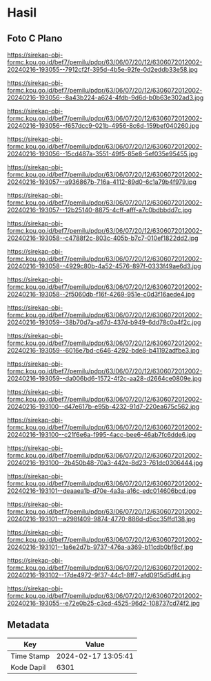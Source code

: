 # Hasil

## Foto C Plano

https://sirekap-obj-formc.kpu.go.id/bef7/pemilu/pdpr/63/06/07/20/12/6306072012002-20240216-193055--7912cf2f-395d-4b5e-92fe-0d2eddb33e58.jpg

https://sirekap-obj-formc.kpu.go.id/bef7/pemilu/pdpr/63/06/07/20/12/6306072012002-20240216-193056--8a43b224-a624-4fdb-9d6d-b0b63e302ad3.jpg

https://sirekap-obj-formc.kpu.go.id/bef7/pemilu/pdpr/63/06/07/20/12/6306072012002-20240216-193056--f657dcc9-021b-4956-8c6d-159bef040260.jpg

https://sirekap-obj-formc.kpu.go.id/bef7/pemilu/pdpr/63/06/07/20/12/6306072012002-20240216-193056--15cd487a-3551-49f5-85e8-5ef035e95455.jpg

https://sirekap-obj-formc.kpu.go.id/bef7/pemilu/pdpr/63/06/07/20/12/6306072012002-20240216-193057--a936867b-716a-4112-89d0-6c1a79b4f979.jpg

https://sirekap-obj-formc.kpu.go.id/bef7/pemilu/pdpr/63/06/07/20/12/6306072012002-20240216-193057--12b25140-8875-4cff-afff-a7c0bdbbdd7c.jpg

https://sirekap-obj-formc.kpu.go.id/bef7/pemilu/pdpr/63/06/07/20/12/6306072012002-20240216-193058--c4788f2c-803c-405b-b7c7-010ef1822dd2.jpg

https://sirekap-obj-formc.kpu.go.id/bef7/pemilu/pdpr/63/06/07/20/12/6306072012002-20240216-193058--4929c80b-4a52-4576-897f-0333f49ae6d3.jpg

https://sirekap-obj-formc.kpu.go.id/bef7/pemilu/pdpr/63/06/07/20/12/6306072012002-20240216-193058--2f5060db-f16f-4269-951e-c0d3f16aede4.jpg

https://sirekap-obj-formc.kpu.go.id/bef7/pemilu/pdpr/63/06/07/20/12/6306072012002-20240216-193059--38b70d7a-a67d-437d-b949-6dd78c0a4f2c.jpg

https://sirekap-obj-formc.kpu.go.id/bef7/pemilu/pdpr/63/06/07/20/12/6306072012002-20240216-193059--6016e7bd-c646-4292-bde8-b41192adfbe3.jpg

https://sirekap-obj-formc.kpu.go.id/bef7/pemilu/pdpr/63/06/07/20/12/6306072012002-20240216-193059--da006bd6-1572-4f2c-aa28-d2664ce0809e.jpg

https://sirekap-obj-formc.kpu.go.id/bef7/pemilu/pdpr/63/06/07/20/12/6306072012002-20240216-193100--d47e617b-e95b-4232-91d7-220ea675c562.jpg

https://sirekap-obj-formc.kpu.go.id/bef7/pemilu/pdpr/63/06/07/20/12/6306072012002-20240216-193100--c21f6e6a-f995-4acc-bee6-46ab7fc6dde6.jpg

https://sirekap-obj-formc.kpu.go.id/bef7/pemilu/pdpr/63/06/07/20/12/6306072012002-20240216-193100--2b450b48-70a3-442e-8d23-761dc0306444.jpg

https://sirekap-obj-formc.kpu.go.id/bef7/pemilu/pdpr/63/06/07/20/12/6306072012002-20240216-193101--deaaea1b-d70e-4a3a-a16c-edc014606bcd.jpg

https://sirekap-obj-formc.kpu.go.id/bef7/pemilu/pdpr/63/06/07/20/12/6306072012002-20240216-193101--a298f409-9874-4770-886d-d5cc35ffd138.jpg

https://sirekap-obj-formc.kpu.go.id/bef7/pemilu/pdpr/63/06/07/20/12/6306072012002-20240216-193101--1a6e2d7b-9737-476a-a369-b11cdb0bf8cf.jpg

https://sirekap-obj-formc.kpu.go.id/bef7/pemilu/pdpr/63/06/07/20/12/6306072012002-20240216-193102--17de4972-9f37-44c1-8ff7-afd0915d5df4.jpg

https://sirekap-obj-formc.kpu.go.id/bef7/pemilu/pdpr/63/06/07/20/12/6306072012002-20240216-193055--e72e0b25-c3cd-4525-96d2-108737cd74f2.jpg


## Metadata

| Key        | Value               |
| ---------- | ------------------- |
| Time Stamp | 2024-02-17 13:05:41 |
| Kode Dapil | 6301                |



